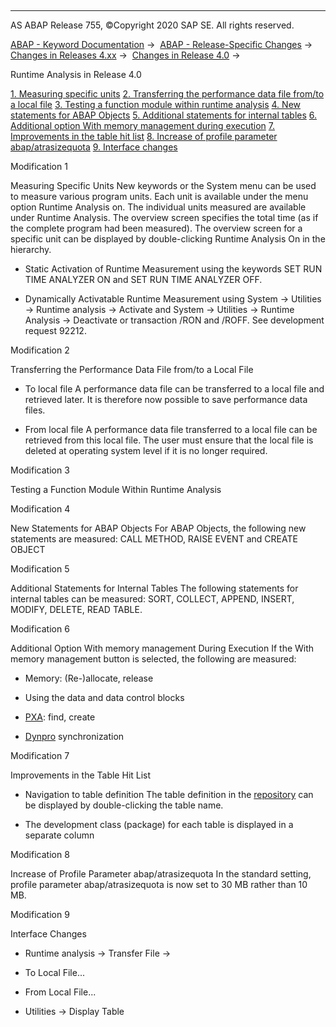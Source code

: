   

* * *

AS ABAP Release 755, ©Copyright 2020 SAP SE. All rights reserved.

[ABAP - Keyword Documentation](javascript:call_link\('abenabap.htm'\)) →  [ABAP - Release-Specific Changes](javascript:call_link\('abennews.htm'\)) →  [Changes in Releases 4.xx](javascript:call_link\('abennews-4.htm'\)) →  [Changes in Release 4.0](javascript:call_link\('abennews-40.htm'\)) → 

Runtime Analysis in Release 4.0

[1\. Measuring specific units](#!ABAP_MODIFICATION_1@1@)
[2\. Transferring the performance data file from/to a local file](#!ABAP_MODIFICATION_2@2@)
[3\. Testing a function module within runtime analysis](#!ABAP_MODIFICATION_3@3@)
[4\. New statements for ABAP Objects](#!ABAP_MODIFICATION_4@4@)
[5\. Additional statements for internal tables](#!ABAP_MODIFICATION_5@5@)
[6\. Additional option With memory management during execution](#!ABAP_MODIFICATION_6@6@)
[7\. Improvements in the table hit list](#!ABAP_MODIFICATION_7@7@)
[8\. Increase of profile parameter abap/atrasizequota](#!ABAP_MODIFICATION_8@8@)
[9\. Interface changes](#!ABAP_MODIFICATION_9@9@)

Modification 1

Measuring Specific Units
New keywords or the System menu can be used to measure various program units. Each unit is available under the menu option Runtime Analysis on. The individual units measured are available under Runtime Analysis.
The overview screen specifies the total time (as if the complete program had been measured). The overview screen for a specific unit can be displayed by double-clicking Runtime Analysis On in the hierarchy.

-   Static Activation of Runtime Measurement
    using the keywords SET RUN TIME ANALYZER ON and SET RUN TIME ANALYZER OFF.

-   Dynamically Activatable Runtime Measurement
    using System → Utilities → Runtime analysis → Activate and System → Utilities → Runtime Analysis → Deactivate or transaction /RON and /ROFF.
    See development request 92212.
    

Modification 2

Transferring the Performance Data File from/to a Local File

-   To local file
    A performance data file can be transferred to a local file and retrieved later. It is therefore now possible to save performance data files.
    

-   From local file
    A performance data file transferred to a local file can be retrieved from this local file. The user must ensure that the local file is deleted at operating system level if it is no longer required.
    

Modification 3

Testing a Function Module Within Runtime Analysis

Modification 4

New Statements for ABAP Objects
For ABAP Objects, the following new statements are measured: CALL METHOD, RAISE EVENT and CREATE OBJECT

Modification 5

Additional Statements for Internal Tables
The following statements for internal tables can be measured:
SORT, COLLECT, APPEND, INSERT, MODIFY, DELETE, READ TABLE.

Modification 6

Additional Option With memory management During Execution
If the With memory management button is selected, the following are measured:

-   Memory: (Re-)allocate, release

-   Using the data and data control blocks

-   [PXA](javascript:call_link\('abenpxa_glosry.htm'\) "Glossary Entry"): find, create

-   [Dynpro](javascript:call_link\('abendynpro_glosry.htm'\) "Glossary Entry") synchronization
    

Modification 7

Improvements in the Table Hit List

-   Navigation to table definition
    The table definition in the [repository](javascript:call_link\('abenrepository_glosry.htm'\) "Glossary Entry") can be displayed by double-clicking the table name.

-   The development class (package) for each table is displayed in a separate column
    

Modification 8

Increase of Profile Parameter abap/atrasizequota
In the standard setting, profile parameter abap/atrasizequota is now set to 30 MB rather than 10 MB.

Modification 9

Interface Changes

-   Runtime analysis → Transfer File →

-   To Local File...

-   From Local File...

-   Utilities → Display Table